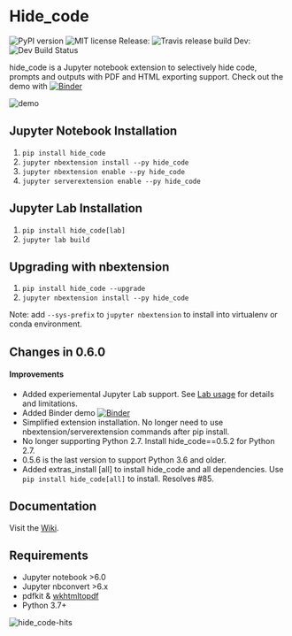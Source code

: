# Hide_code
![PyPI version](https://badge.fury.io/py/hide_code.svg) ![MIT license](https://img.shields.io/github/license/mashape/apistatus.svg) 
Release: ![Travis release build](https://travis-ci.org/kirbs-/hide_code.svg?branch=master) Dev: ![Dev Build Status](https://travis-ci.org/kirbs-/hide_code.svg?branch=dev)

hide_code is a Jupyter notebook extension to selectively hide code, prompts and outputs with PDF and HTML exporting support. Check out the demo with [![Binder](https://mybinder.org/badge_logo.svg)](https://mybinder.org/v2/gh/kirbs-/hide_code/master?filepath=demo.ipynb)

![demo](/images/demo.gif)

## Jupyter Notebook Installation
1. `pip install hide_code`
2. `jupyter nbextension install --py hide_code`
3. `jupyter nbextension enable --py hide_code`
4. `jupyter serverextension enable --py hide_code`

## Jupyter Lab Installation
1. `pip install hide_code[lab]`
2. `jupyter lab build`

## Upgrading with nbextension
1. `pip install hide_code --upgrade`
2. `jupyter nbextension install --py hide_code`

Note: add `--sys-prefix` to `jupyter nbextension` to install into virtualenv or conda environment.

## Changes in 0.6.0
#### Improvements
* Added experiemental Jupyter Lab support. See [Lab usage](https://github.com/kirbs-/hide_code/wiki/Lab%20Usage) for details and limitations.
* Added Binder demo [![Binder](https://mybinder.org/badge_logo.svg)](https://mybinder.org/v2/gh/kirbs-/hide_code/master?filepath=demo.ipynb)
* Simplified extension installation. No longer need to use nbextension/serverextension commands after pip install.
* No longer supporting Python 2.7. Install hide_code==0.5.2 for Python 2.7.
* 0.5.6 is the last version to support Python 3.6 and older.
* Added extras_install [all] to install hide_code and all dependencies. Use `pip install hide_code[all]` to install. Resolves #85. 




## Documentation
Visit the [Wiki](https://github.com/kirbs-/hide_code/wiki).

## Requirements
* Jupyter notebook >6.0
* Jupyter nbconvert >6.x
* pdfkit & [wkhtmltopdf](http://wkhtmltopdf.org/)
* Python 3.7+

![hide_code-hits](https://caspersci.uk.to/cgi-bin/hits.cgi?q=hide_code&style=social&r=https://github.com/kirbs-/hide_code&l=https://caspersci.uk.to/images/tqdm.png&f=https://raw.githubusercontent.com/tqdm/tqdm/master/images/logo.gif)

